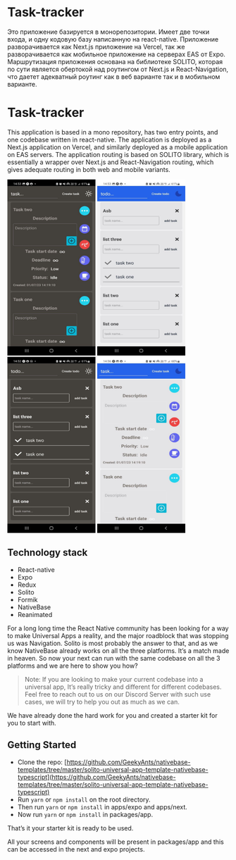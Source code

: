 # Task-tracker

Это приложение базируется в монорепозитории. Имеет две точки входа, и одну кодовую базу написанную на react-native.
Приложение разворачивается как Next.js приложение на Vercel, так же разворачивается как мобильное приложение на серверах EAS от Expo.
Маршрутизация приложения основана на библиотеке SOLITO, которая по сути является обертокой над роутингом от Next.js и React-Navigation, что даетет адекватный роутинг как в веб варианте так и в мобильном варианте.
# Task-tracker
This application is based in a mono repository, has two entry points, and one codebase written in react-native.
The application is deployed as a Next.js application on Vercel, and similarly deployed as a mobile application on EAS servers.
The application routing is based on SOLITO library, which is essentially a wrapper over Next.js and React-Navigation routing, which gives adequate routing in both web and mobile variants.


<p>
<img height="400" src="https://github.com/gogy9000/Task-tracker/blob/update_expo/design/native/photo_2023-01-07_14-58-43.jpg" width="200" alt="design"/>
<img height="400" src="https://github.com/gogy9000/Task-tracker/blob/update_expo/design/native/photo_2023-01-07_14-58-46.jpg" width="200" alt="design"/>
<img height="400" src="https://github.com/gogy9000/Task-tracker/blob/update_expo/design/native/photo_2023-01-07_14-58-50.jpg" width="200" alt="design"/>
<img height="400" src="https://github.com/gogy9000/Task-tracker/blob/update_expo/design/native/photo_2023-01-07_14-58-55.jpg" width="200" alt="design"/>
</p>

## Technology stack
- React-native
- Expo
- Redux
- Solito
- Formik
- NativeBase
- Reanimated


For a long long time the React Native community has been looking for a way to make Universal Apps a reality, and the major roadblock that was stopping us was Navigation. Solito is most probably the answer to that, and as we know NativeBase already works on all the three platforms. It’s a match made in heaven. So now your next can run with the same codebase on all the 3 platforms and we are here to show you how?

> Note: If you are looking to make your current codebase into a universal app, It’s really tricky and different for different codebases. Feel free to reach out to us on our Discord Server with such use cases, we will try to help you out as much as we can.
> 

We have already done the hard work for you and created a starter kit for you to start with.

## Getting Started

- Clone the repo: [https://github.com/GeekyAnts/nativebase-templates/tree/master/solito-universal-app-template-nativebase-typescript](https://github.com/GeekyAnts/nativebase-templates/tree/master/solito-universal-app-template-nativebase-typescript)
- Run `yarn` or `npm install` on the root directory.
- Then run `yarn` or `npm install` in apps/expo and apps/next.
- Now run `yarn` or `npm install` in packages/app.

That’s it your starter kit is ready to be used.

All your screens and components will be present in packages/app and this can be accessed in the next and expo projects.
